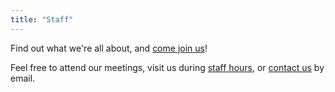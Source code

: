 ```yaml
---
title: "Staff"
---
```


Find out what we're all about, and [come join us](/docs/staff/getinvolved)!

Feel free to attend our meetings, visit us during [staff hours](/staff-hours),
or [contact us](/docs/internal/contact) by email.
